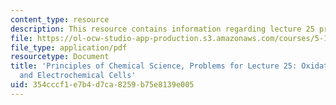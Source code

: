 ```yaml
---
content_type: resource
description: This resource contains information regarding lecture 25 problem.
file: https://ol-ocw-studio-app-production.s3.amazonaws.com/courses/5-111sc-principles-of-chemical-science-fall-2014/354cccf1e7b4d7ca8259b75e8139e005_MIT5_111F14_Lec25Prob.pdf
file_type: application/pdf
resourcetype: Document
title: 'Principles of Chemical Science, Problems for Lecture 25: Oxidation-Reduction
  and Electrochemical Cells'
uid: 354cccf1-e7b4-d7ca-8259-b75e8139e005
---
```

